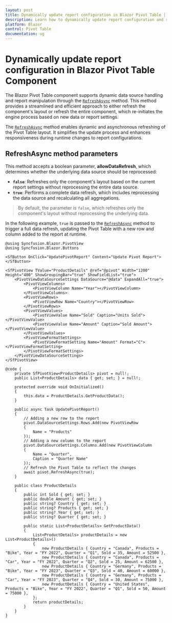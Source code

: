 ```yaml
---
layout: post
title: Dynamically update report configuration in Blazor Pivot Table | Syncfusion
description: Learn how to dynamically update report configuration and refresh the Blazor Pivot Table component using the RefreshAsync method.
platform: Blazor
control: Pivot Table
documentation: ug
---
```


# Dynamically update report configuration in Blazor Pivot Table Component

The Blazor Pivot Table component supports dynamic data source handling and report manipulation through the [`RefreshAsync`](https://help.syncfusion.com/cr/blazor/Syncfusion.Blazor.PivotView.SfPivotView-1.html#Syncfusion_Blazor_PivotView_SfPivotView_1_RefreshAsync_System_Boolean_) method. This method provides a streamlined and efficient approach to either refresh the component's layout or refresh the entire component, which re-initiates the engine process based on new data or report settings.

The [`RefreshAsync`](https://help.syncfusion.com/cr/blazor/Syncfusion.Blazor.PivotView.SfPivotView-1.html#Syncfusion_Blazor_PivotView_SfPivotView_1_RefreshAsync_System_Boolean_) method enables dynamic and asynchronous refreshing of the Pivot Table layout. It simplifies the update process and enhances responsiveness during runtime changes to report configurations.

## RefreshAsync method parameters

This method accepts a boolean parameter, **allowDataRefresh**, which determines whether the underlying data source should be reprocessed:

*   **`false`**: Refreshes only the component's layout based on the current report settings without reprocessing the entire data source.
*   **`true`**: Performs a complete data refresh, which includes reprocessing the data source and recalculating all aggregations.

> By default, the parameter is `false`, which refreshes only the component's layout without reprocessing the underlying data.

In the following example, `true` is passed to the [`RefreshAsync`](https://help.syncfusion.com/cr/blazor/Syncfusion.Blazor.PivotView.SfPivotView-1.html#Syncfusion_Blazor_PivotView_SfPivotView_1_RefreshAsync_System_Boolean_) method to trigger a full data refresh, updating the Pivot Table with a new row and column added to the report at runtime.

```cshtml
@using Syncfusion.Blazor.PivotView
@using Syncfusion.Blazor.Buttons

<SfButton OnClick="UpdatePivotReport" Content="Update Pivot Report"></SfButton>

<SfPivotView TValue="ProductDetails" @ref="@pivot" Width="1200" Height="400" ShowGroupingBar="true" ShowFieldList="true">
    <PivotViewDataSourceSettings DataSource="@data" ExpandAll="true">
        <PivotViewColumns>
            <PivotViewColumn Name="Year"></PivotViewColumn>
        </PivotViewColumns>
        <PivotViewRows>
            <PivotViewRow Name="Country"></PivotViewRow>
        </PivotViewRows>
        <PivotViewValues>
            <PivotViewValue Name="Sold" Caption="Units Sold"></PivotViewValue>
            <PivotViewValue Name="Amount" Caption="Sold Amount"></PivotViewValue>
        </PivotViewValues>
        <PivotViewFormatSettings>
            <PivotViewFormatSetting Name="Amount" Format="C"></PivotViewFormatSetting>
        </PivotViewFormatSettings>
    </PivotViewDataSourceSettings>
</SfPivotView>

@code {
    private SfPivotView<ProductDetails> pivot = null!;
    public List<ProductDetails> data { get; set; } = null!;

    protected override void OnInitialized()
    {
        this.data = ProductDetails.GetProductData();
    }

    public async Task UpdatePivotReport()
    {
        // Adding a new row to the report
        pivot.DataSourceSettings.Rows.Add(new PivotViewRow
        {
            Name = "Products"
        });
        // Adding a new column to the report
        pivot.DataSourceSettings.Columns.Add(new PivotViewColumn
        {
            Name = "Quarter",
            Caption = "Quarter Name"
        });
        // Refresh the Pivot Table to reflect the changes
        await pivot.RefreshAsync(true);
    }

    public class ProductDetails
    {
        public int Sold { get; set; }
        public double Amount { get; set; }
        public string? Country { get; set; }
        public string? Products { get; set; }
        public string? Year { get; set; }
        public string? Quarter { get; set; }

        public static List<ProductDetails> GetProductData()
        {
            List<ProductDetails> productDetails = new List<ProductDetails>()
            {
                new ProductDetails { Country = "Canada", Products = "Bike", Year = "FY 2022", Quarter = "Q1", Sold = 35, Amount = 52500 },
                new ProductDetails { Country = "Canada", Products = "Car", Year = "FY 2022", Quarter = "Q2", Sold = 25, Amount = 62500 },
                new ProductDetails { Country = "Germany", Products = "Bike", Year = "FY 2023", Quarter = "Q3", Sold = 40, Amount = 60000 },
                new ProductDetails { Country = "Germany", Products = "Car", Year = "FY 2023", Quarter = "Q4", Sold = 30, Amount = 75000 },
                new ProductDetails { Country = "United States", Products = "Bike", Year = "FY 2022", Quarter = "Q1", Sold = 50, Amount = 75000 },
            };
            return productDetails;
        }
    }
}
```